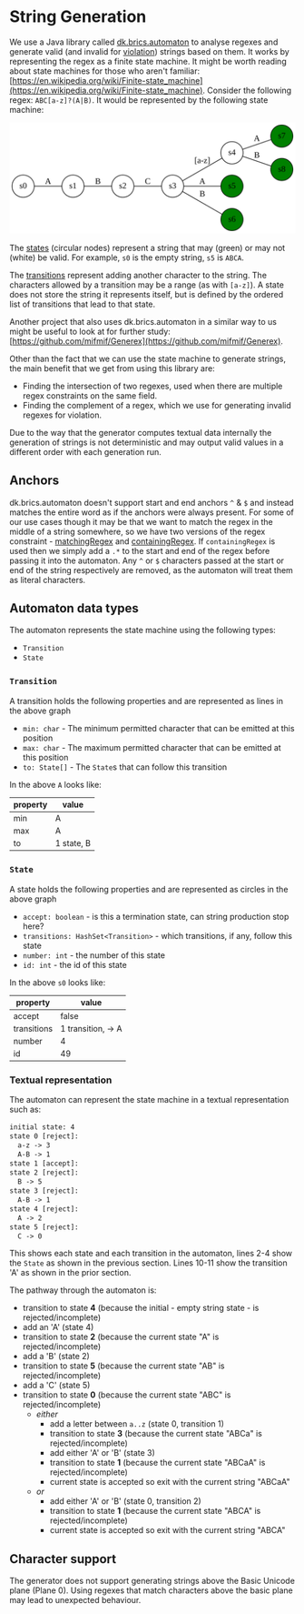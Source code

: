 # String Generation

We use a Java library called [dk.brics.automaton](http://www.brics.dk/automaton/) to analyse regexes and generate valid (and invalid for [violation](DeliberateViolation.md)) strings based on them. It works by representing the regex as a finite state machine. It might be worth reading about state machines for those who aren't familiar: [https://en.wikipedia.org/wiki/Finite-state_machine](https://en.wikipedia.org/wiki/Finite-state_machine). Consider the following regex: `ABC[a-z]?(A|B)`. It would be represented by the following state machine:

![](finite-state-machine.svg)

<!-- graphvis dot file for the above graph
graph {
  rankdir="LR"
  s0[shape=circle]
  s1[shape=circle]
  s2[shape=circle]
  s3[shape=circle]
  s4[shape=circle]
  s5[shape=circle][fillcolor="green"][style="filled"]
  s6[shape=circle][fillcolor="green"][style="filled"]
  s7[shape=circle][fillcolor="green"][style="filled"]
  s8[shape=circle][fillcolor="green"][style="filled"]
  s0 -- s1[label="A"]
  s1 -- s2[label="B"]
  s2 -- s3[label="C"]
  s3 -- s4[label="[a-z]"]
  s3 -- s5[label="A"]  
  s3 -- s6[label="B"]  
  s4 -- s7[label="A"]  
  s4 -- s8[label="B"]  
}
-->

The [states](http://www.brics.dk/automaton/doc/index.html) (circular nodes) represent a string that may (green) or may not (white) be valid. For example, `s0` is the empty string, `s5` is `ABCA`.

The [transitions](http://www.brics.dk/automaton/doc/index.html) represent adding another character to the string. The characters allowed by a transition may be a range (as with `[a-z]`). A state does not store the string it represents itself, but is defined by the ordered list of transitions that lead to that state.

Another project that also uses dk.brics.automaton in a similar way to us might be useful to look at for further study: [https://github.com/mifmif/Generex](https://github.com/mifmif/Generex).

Other than the fact that we can use the state machine to generate strings, the main benefit that we get from using this library are:
* Finding the intersection of two regexes, used when there are multiple regex constraints on the same field.
* Finding the complement of a regex, which we use for generating invalid regexes for violation.

Due to the way that the generator computes textual data internally the generation of strings is not deterministic and may output valid values in a different order with each generation run. 

## Anchors

dk.brics.automaton doesn't support start and end anchors `^` & `$` and instead matches the entire word as if the anchors were always present. For some of our use cases though it may be that we want to match the regex in the middle of a string somewhere, so we have two versions of the regex constraint - [matchingRegex](https://github.com/ScottLogic/datahelix/blob/master/docs/ProfileDeveloperGuide.md#predicate-matchingregex) and [containingRegex](https://github.com/ScottLogic/datahelix/blob/master/docs/ProfileDeveloperGuide.md#predicate-containingregex). If `containingRegex` is used then we simply add a `.*` to the start and end of the regex before passing it into the automaton. Any `^` or `$` characters passed at the start or end of the string respectively are removed, as the automaton will treat them as literal characters.

## Automaton data types
The automaton represents the state machine using the following types:
- `Transition`
- `State`

### `Transition`
A transition holds the following properties and are represented as lines in the above graph
- `min: char` - The minimum permitted character that can be emitted at this position
- `max: char` - The maximum permitted character that can be emitted at this position
- `to: State[]` - The `State`s that can follow this transition

In the above `A` looks like:

| property | value |
| ---- | ---- |
| min | A |
| max | A |
| to | 1 state, B |

### `State`
A state holds the following properties and are represented as circles in the above graph
- `accept: boolean` - is this a termination state, can string production stop here?
- `transitions: HashSet<Transition>` - which transitions, if any, follow this state
- `number: int` - the number of this state
- `id: int` - the id of this state

In the above `s0` looks like:

| property | value |
| ---- | ---- |
| accept | false |
| transitions | 1 transition, -> A |
| number | 4 |
| id | 49 |

### Textual representation
The automaton can represent the state machine in a textual representation such as:

```
initial state: 4
state 0 [reject]:
  a-z -> 3
  A-B -> 1
state 1 [accept]:
state 2 [reject]:
  B -> 5
state 3 [reject]:
  A-B -> 1
state 4 [reject]:
  A -> 2
state 5 [reject]:
  C -> 0
```

This shows each state and each transition in the automaton, lines 2-4 show the `State` as shown in the previous section.
Lines 10-11 show the transition 'A' as shown in the prior section.

The pathway through the automaton is:
- transition to state **4** (because the initial - empty string state - is rejected/incomplete)
- add an 'A' (state 4)
- transition to state **2** (because the current state "A" is rejected/incomplete)
- add a 'B' (state 2)
- transition to state **5** (because the current state "AB" is rejected/incomplete)
- add a 'C' (state 5)
- transition to state **0** (because the current state "ABC" is rejected/incomplete)
   - _either_
      - add a letter between `a..z` (state 0, transition 1)
      - transition to state **3** (because the current state "ABCa" is rejected/incomplete)
      - add either 'A' or 'B' (state 3)
      - transition to state **1** (because the current state "ABCaA" is rejected/incomplete)
      - current state is accepted so exit with the current string "ABCaA"
   - _or_   
      - add either 'A' or 'B' (state 0, transition 2)
      - transition to state **1** (because the current state "ABCA" is rejected/incomplete)
      - current state is accepted so exit with the current string "ABCA"

## Character support

The generator does not support generating strings above the Basic Unicode plane (Plane 0). Using regexes that match characters above the basic plane may lead to unexpected behaviour.
